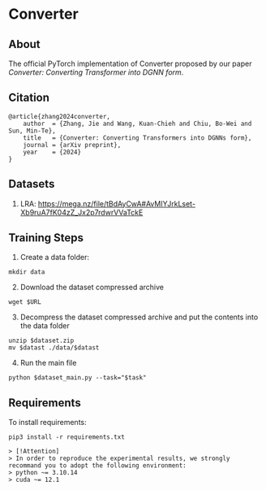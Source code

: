 # Converter

## About
The official PyTorch implementation of Converter proposed by our paper *Converter: Converting Transformer into DGNN form*.

## Citation
```
@article{zhang2024converter,
    author  = {Zhang, Jie and Wang, Kuan-Chieh and Chiu, Bo-Wei and Sun, Min-Te},
    title   = {Converter: Converting Transformers into DGNNs form},
    journal = {arXiv preprint},
    year    = {2024}
}
```

## Datasets
1. LRA: https://mega.nz/file/tBdAyCwA#AvMIYJrkLset-Xb9ruA7fK04zZ_Jx2p7rdwrVVaTckE

## Training Steps
1. Create a data folder:
```console
mkdir data
```

2. Download the dataset compressed archive
```console
wget $URL
```

3. Decompress the dataset compressed archive and put the contents into the data folder
```console
unzip $dataset.zip
mv $datast ./data/$datast
```

4. Run the main file
```console
python $dataset_main.py --task="$task"
```

## Requirements
To install requirements:
```console
pip3 install -r requirements.txt

> [!Attention]
> In order to reproduce the experimental results, we strongly recommand you to adopt the following environment:
> python ~= 3.10.14
> cuda ~= 12.1